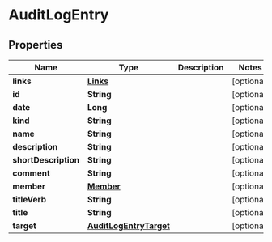 
# AuditLogEntry

## Properties
Name | Type | Description | Notes
------------ | ------------- | ------------- | -------------
**links** | [**Links**](Links.md) |  |  [optional]
**id** | **String** |  |  [optional]
**date** | **Long** |  |  [optional]
**kind** | **String** |  |  [optional]
**name** | **String** |  |  [optional]
**description** | **String** |  |  [optional]
**shortDescription** | **String** |  |  [optional]
**comment** | **String** |  |  [optional]
**member** | [**Member**](Member.md) |  |  [optional]
**titleVerb** | **String** |  |  [optional]
**title** | **String** |  |  [optional]
**target** | [**AuditLogEntryTarget**](AuditLogEntryTarget.md) |  |  [optional]



